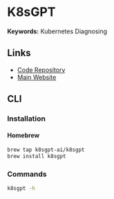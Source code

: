 # K8sGPT

**Keywords:** Kubernetes Diagnosing

## Links

- [Code Repository](https://github.com/k8sgpt-ai/k8sgpt)
- [Main Website](https://k8sgpt.ai)

## CLI

### Installation

#### Homebrew

```sh
brew tap k8sgpt-ai/k8sgpt
brew install k8sgpt
```

### Commands

```sh
k8sgpt -h
```

<!--
### Usage

```sh
#
k8sgpt generate

#
k8sgpt auth

#
k8sgpt analyze --explain
```
-->
